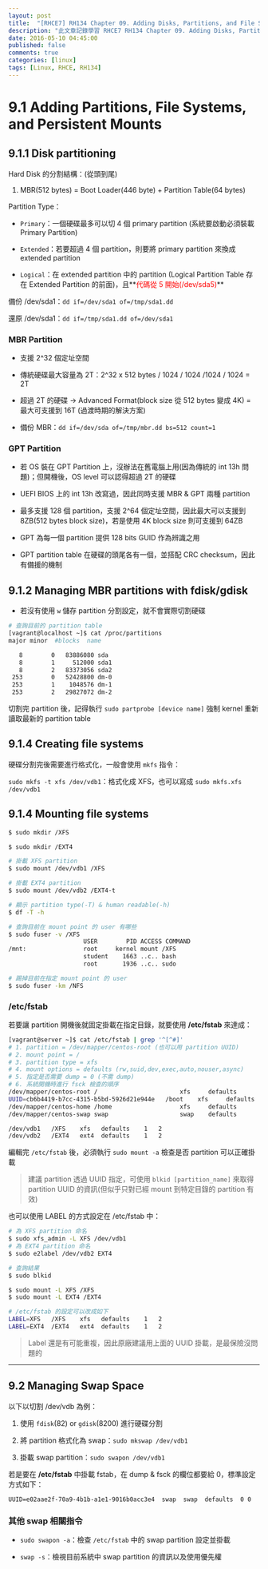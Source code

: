 ```yaml
---
layout: post
title:  "[RHCE7] RH134 Chapter 09. Adding Disks, Partitions, and File Systems to a Linux System 學習筆記"
description: "此文章記錄學習 RHCE7 RH134 Chapter 09. Adding Disks, Partitions, and File Systems to a Linux System 留下的內容"
date: 2016-05-10 04:45:00
published: false
comments: true
categories: [linux]
tags: [Linux, RHCE, RH134]
---
```



9.1 Adding Partitions, File Systems, and Persistent Mounts
===========================================================

## 9.1.1 Disk partitioning

Hard Disk 的分割結構：(從頭到尾)

1. MBR(512 bytes) = Boot Loader(446 byte) + Partition Table(64 bytes)

Partition Type：

- `Primary`：一個硬碟最多可以切 4 個 primary partition (系統要啟動必須裝載 Primary Partition)

- `Extended`：若要超過 4 個 partition，則要將 primary partition 來換成 extended partition

- `Logical`：在 extended partition 中的 partition (Logical Partition Table 存在 Extended Partition 的前面)，且**<font color='red'>代碼從 5 開始(/dev/sda5)</font>**

備份 /dev/sda1：`dd if=/dev/sda1 of=/tmp/sda1.dd`

還原 /dev/sda1：`dd if=/tmp/sda1.dd of=/dev/sda1`

### MBR Partition

- 支援 2^32 個定址空間

- 傳統硬碟最大容量為 2T：2^32 x 512 bytes / 1024 / 1024 /1024 / 1024 = 2T

- 超過 2T 的硬碟 -> Advanced Format(block size 從 512 bytes 變成 4K) = 最大可支援到 16T (過渡時期的解決方案)

- 備份 MBR：`dd if=/dev/sda of=/tmp/mbr.dd bs=512 count=1`

### GPT Partition

- 若 OS 裝在 GPT Partition 上，沒辦法在舊電腦上用(因為傳統的 int 13h 問題)；但開機後，OS level 可以認得超過 2T 的硬碟

- UEFI BIOS 上的 int 13h 改寫過，因此同時支援 MBR & GPT 兩種 partition

- 最多支援 128 個 partition，支援 2^64 個定址空間，因此最大可以支援到 8ZB(512 bytes block size)，若是使用 4K block size 則可支援到 64ZB

- GPT 為每一個 partition 提供 128 bits GUID 作為辨識之用

- GPT partition table 在硬碟的頭尾各有一個，並搭配 CRC checksum，因此有備援的機制


## 9.1.2 Managing MBR partitions with fdisk/gdisk

- 若沒有使用 `w` 儲存 partition 分割設定，就不會實際切割硬碟

```bash
# 查詢目前的 partition table
[vagrant@localhost ~]$ cat /proc/partitions
major minor  #blocks  name

   8        0   83886080 sda
   8        1     512000 sda1
   8        2   83373056 sda2
 253        0   52428800 dm-0
 253        1    1048576 dm-1
 253        2   29827072 dm-2
```

切割完 partition 後，記得執行 `sudo partprobe [device name]` 強制 kernel 重新讀取最新的 partition table

## 9.1.4 Creating file systems

硬碟分割完後需要進行格式化，一般會使用 `mkfs` 指令：

`sudo mkfs -t xfs /dev/vdb1`：格式化成 XFS，也可以寫成 `sudo mkfs.xfs /dev/vdb1`

## 9.1.4 Mounting file systems

```bash
$ sudo mkdir /XFS

$ sudo mkdir /EXT4

# 掛載 XFS partition
$ sudo mount /dev/vdb1 /XFS

# 掛載 EXT4 partition
$ sudo mount /dev/vdb2 /EXT4-t

# 顯示 partition type(-T) & human readable(-h)
$ df -T -h

# 查詢目前在 mount point 的 user 有哪些
$ sudo fuser -v /XFS
                     USER        PID ACCESS COMMAND
/mnt:                root     kernel mount /XFS
                     student    1663 ..c.. bash
                     root       1936 ..c.. sudo

# 踢掉目前在指定 mount point 的 user
$ sudo fuser -km /NFS
```

### /etc/fstab

若要讓 partition 開機後就固定掛載在指定目錄，就要使用 **/etc/fstab** 來達成：

```bash
[vagrant@server ~]$ cat /etc/fstab | grep '^[^#]'
# 1. partition = /dev/mapper/centos-root (也可以用 partition UUID)
# 2. mount point = /
# 3. partition type = xfs
# 4. mount options = defaults (rw,suid,dev,exec,auto,nouser,async)
# 5. 指定是否需要 dump = 0 (不需 dump)
# 6. 系統開機時進行 fsck 檢查的順序
/dev/mapper/centos-root /                       xfs     defaults        0 0
UUID=cb6b4419-b7cc-4315-b5bd-5926d21e944e   /boot    xfs     defaults        0 0
/dev/mapper/centos-home /home                   xfs     defaults        0 0
/dev/mapper/centos-swap swap                    swap    defaults        0 0

/dev/vdb1   /XFS    xfs   defaults    1   2
/dev/vdb2   /EXT4   ext4  defaults    1   2
```

編輯完 `/etc/fstab` 後，必須執行 `sudo mount -a` 檢查是否 partition 可以正確掛載

> 建議 partition 透過 UUID 指定，可使用 `blkid [partition_name]` 來取得 partition UUID 的資訊(但似乎只對已經 mount 到特定目錄的 partition 有效)

也可以使用 LABEL 的方式設定在 /etc/fstab 中：

```bash
# 為 XFS partition 命名
$ sudo xfs_admin -L XFS /dev/vdb1
# 為 EXT4 partition 命名
$ sudo e2label /dev/vdb2 EXT4

# 查詢結果
$ sudo blkid

$ sudo mount -L XFS /XFS
$ sudo mount -L EXT4 /EXT4

# /etc/fstab 的設定可以改成如下
LABEL=XFS   /XFS    xfs   defaults    1   2
LABEL=EXT4  /EXT4   ext4  defaults    1   2
```

> Label 還是有可能重複，因此原廠建議用上面的 UUID 掛載，是最保險沒問題的

--------------------------------------------------------------------

## 9.2 Managing Swap Space

以下以切割 /dev/vdb 為例：

1. 使用 `fdisk`(82) or `gdisk`(8200) 進行硬碟分割

2. 將 partition 格式化為 swap：`sudo mkswap /dev/vdb1`

3. 掛載 swap partition：`sudo swapon /dev/vdb1`

若是要在 **/etc/fstab** 中掛載 fstab，在 dump & fsck 的欄位都要給 0，標準設定方式如下：

`UUID=e02aae2f-70a9-4b1b-a1e1-9016b0acc3e4  swap  swap  defaults  0 0`

### 其他 swap 相關指令

- `sudo swapon -a`：檢查 `/etc/fstab` 中的 swap partition 設定並掛載

- `swap -s`：檢視目前系統中 swap partition 的資訊以及使用優先權
